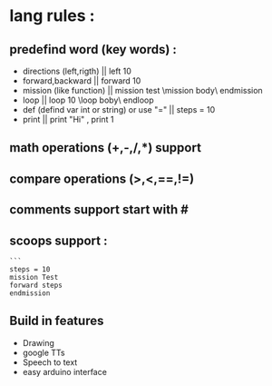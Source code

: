 # lang rules :

## predefind word (key words) :
 - directions (left,rigth)		|| left 10
 - forward,backward				|| forward 10
 - mission (like function)		|| mission test \mission body\ endmission
 - loop							|| loop 10 \loop boby\ endloop
 - def (defind var int or string) or use "=" || steps = 10
 - print 						|| print "Hi" , print 1	

## math operations (+,-,/,\*) support

## compare operations (>,<,==,!=)

## comments support start with \#

## scoops support :
    ```
    steps = 10
    mission Test
    forward steps
    endmission

## Build in features 
 - Drawing
 - google TTs
 - Speech to text
 - easy arduino interface